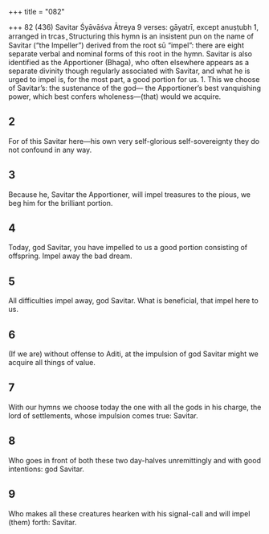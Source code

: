 +++
title = "082"

+++
82 (436)
Savitar
Śyāvāśva Ātreya
9 verses: gāyatrī, except anuṣṭubh 1, arranged in trcas ̥
Structuring this hymn is an insistent pun on the name of Savitar (“the Impeller”)  derived from the root sū “impel”: there are eight separate verbal and nominal forms  of this root in the hymn. Savitar is also identified as the Apportioner (Bhaga), who  often elsewhere appears as a separate divinity though regularly associated with  Savitar, and what he is urged to impel is, for the most part, a good portion for us. 1. This we choose of Savitar’s: the sustenance of the god—
the Apportioner’s best vanquishing power, which best confers
wholeness—(that) would we acquire.
## 2
For of this Savitar here—his own very self-glorious self-sovereignty they do not confound in any way.
## 3
Because he, Savitar the Apportioner, will impel treasures to the pious, we beg him for the brilliant portion.
## 4
Today, god Savitar, you have impelled to us a good portion consisting of  offspring.
Impel away the bad dream.
## 5
All difficulties impel away, god Savitar.
What is beneficial, that impel here to us.
## 6
(If we are) without offense to Aditi, at the impulsion of god Savitar might we acquire all things of value.
## 7
With our hymns we choose today the one with all the gods in his charge,  the lord of settlements,
whose impulsion comes true: Savitar.
## 8
Who goes in front of both these two day-halves unremittingly
and with good intentions: god Savitar.
## 9
Who makes all these creatures hearken with his signal-call
and will impel (them) forth: Savitar.